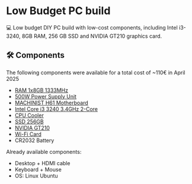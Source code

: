 # Low Budget PC build
💻 Low budget DIY PC build with low-cost components, including Intel i3-3240, 8GB RAM, 256 GB SSD and NVIDIA GT210 graphics card.

## 🛠️ Components
The following components were available for a total cost of ~110€ in April 2025
- [RAM 1x8GB 1333MHz](https://www.aliexpress.com/item/1005004148084843.html)
- [500W Power Supply Unit](https://www.aliexpress.com/item/1005007250727277.html)
- [MACHINIST H61 Motherboard](https://www.aliexpress.com/item/1005006628014226.html)
- [Intel Core i3 3240 3.4GHz 2-Core](https://www.aliexpress.com/item/1005007333602193.html)
- [CPU Cooler](https://www.amazon.de/dp/B01KADYTEE)
- [SSD 256GB](https://www.aliexpress.com/item/1005007162099601.html)
- [NVIDIA GT210](https://www.aliexpress.com/item/1005007345331944.html)
- [Wi-Fi Card](https://www.aliexpress.com/item/1005006083727591.html)
- CR2032 Battery

Already available components:
- Desktop + HDMI cable
- Keyboard + Mouse
- OS: Linux Ubuntu
